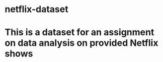 # netflix-dataset

# This is a dataset for an assignment on data analysis on provided Netflix shows
